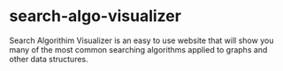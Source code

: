 # search-algo-visualizer
Search Algorithim Visualizer is an easy to use website that will show you many of the most common searching algorithms applied to graphs and other data structures.
